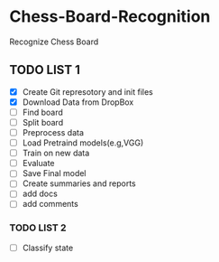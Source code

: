 # Chess-Board-Recognition
Recognize Chess Board 

## TODO LIST 1

- [X] Create Git represotory and init files
- [X] Download Data from DropBox
- [ ] Find board
- [ ] Split board
- [ ] Preprocess data
- [ ] Load Pretraind models(e.g,VGG)
- [ ] Train on new data
- [ ] Evaluate
- [ ] Save Final model
- [ ] Create summaries and reports
- [ ] add docs
- [ ] add comments

### TODO LIST 2

- [ ] Classify state

